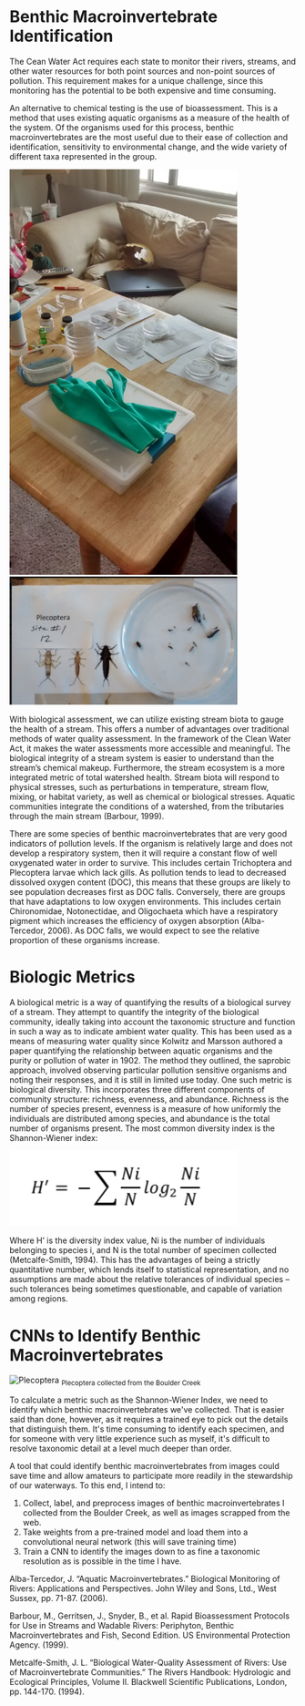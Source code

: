 # Benthic Macroinvertebrate Identification

The Cean Water Act requires each state to monitor their rivers, streams, and other water resources for both point sources and non-point sources of pollution. This requirement makes for a unique challenge, since this monitoring has the potential to be both expensive and time consuming.

An alternative to chemical testing is the use of bioassessment. This is a method that uses existing aquatic organisms as a measure of the health of the system. Of the organisms used for this process, benthic macroinvertebrates are the most useful due to their ease of collection and identification, sensitivity to environmental change, and the wide variety of different taxa represented in the group. 

<img src="images/IMG_20150422_135603207_HDR.jpg" width=400>  <img src="images/plecoptera_petri.png" width=400>  

With biological assessment, we can utilize existing stream biota to gauge the health of a stream. This offers a number of advantages over traditional methods of water quality assessment. In the framework of the Clean Water Act, it makes the water assessments more accessible and meaningful. The biological integrity of a stream system is easier to understand than the stream’s chemical makeup. Furthermore, the stream ecosystem is a more integrated metric of total watershed health. Stream biota will respond to physical stresses, such as perturbations in temperature, stream flow, mixing, or habitat variety, as well as chemical or biological stresses. Aquatic communities integrate the conditions of a watershed, from the tributaries through the main stream (Barbour, 1999).

There are some species of benthic macroinvertebrates that are very good indicators of pollution levels. If the organism is relatively large and does not develop a respiratory system, then it will require a constant flow of well oxygenated water in order to survive. This includes certain Trichoptera and Plecoptera larvae which lack gills. As pollution tends to lead to decreased dissolved oxygen content (DOC), this means that these groups are likely to see population decreases first as DOC falls. Conversely, there are groups that have adaptations to low oxygen environments. This includes certain Chironomidae, Notonectidae, and Oligochaeta which have a respiratory pigment which increases the efficiency of oxygen absorption (Alba-Tercedor, 2006). As DOC falls, we would expect to see the relative proportion of these organisms increase.  

# Biologic Metrics  

A biological metric is a way of quantifying the results of a biological survey of a stream.  They attempt to quantify the integrity of the biological community, ideally taking into account the taxonomic structure and function in such a way as to indicate ambient water quality.  This has been used as a means of measuring water quality since Kolwitz and Marsson authored a paper quantifying the relationship between aquatic organisms and the purity or pollution of water in 1902. The method they outlined, the saprobic approach, involved observing particular pollution sensitive organisms and noting their responses, and it is still in limited use today.  One such metric is biological diversity. This incorporates three different components of community structure: richness, evenness, and abundance. Richness is the number of species present, evenness is a measure of how uniformly the individuals are distributed among species, and abundance is the total number of organisms present. The most common diversity index is the Shannon-Wiener index:

<img alt="Shannon-Wiener Index" src="images/shannon-weiner.png" width=400>  

Where H’ is the diversity index value, Ni is the number of individuals belonging to species i, and N is the total number of specimen collected (Metcalfe-Smith, 1994). This has the advantages of being a strictly quantitative number, which lends itself to statistical representation, and no assumptions are made about the relative tolerances of individual species – such tolerances being sometimes questionable, and capable of variation among regions.

# CNNs to Identify Benthic Macroinvertebrates

<img alt="Plecoptera" src="images/plecoptera_site_1.png" width=400>  
<sub> Plecoptera collected from the Boulder Creek </sub>  

To calculate a metric such as the Shannon-Wiener Index, we need to identify which benthic macroinvertebrates we've collected. That is easier said than done, however, as it requires a trained eye to pick out the details that distinguish them. It's time consuming to identify each specimen, and for someone with very little experience such as myself, it's difficult to resolve taxonomic detail at a level much deeper than order.  

A tool that could identify benthic macroinvertebrates from images could save time and allow amateurs to participate more readily in the stewardship of our waterways. To this end, I intend to:

1. Collect, label, and preprocess images of benthic macroinvertebrates I collected from the Boulder Creek, as well as images scrapped from the web.
2. Take weights from a pre-trained model and load them into a convolutional neural network (this will save training time)
3. Train a CNN to identify the images down to as fine a taxonomic resolution as is possible in the time I have.





Alba-Tercedor, J. “Aquatic Macroinvertebrates.” Biological Monitoring of Rivers: Applications and Perspectives. John Wiley and Sons, Ltd., West Sussex, pp. 71-87. (2006).

Barbour, M., Gerritsen, J., Snyder, B., et al. Rapid Bioassessment Protocols for Use in Streams and Wadable Rivers: Periphyton, Benthic Macroinvertebrates and Fish, Second Edition. US Environmental Protection Agency. (1999). 

Metcalfe-Smith, J. L. “Biological Water-Quality Assessment of Rivers: Use of Macroinvertebrate Communities.” The Rivers Handbook: Hydrologic and Ecological Principles, Volume II. Blackwell Scientific Publications, London, pp. 144-170. (1994).
